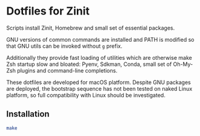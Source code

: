 Dotfiles for Zinit
==================

Scripts install Zinit, Homebrew and small set of essential packages.

GNU versions of common commands are installed and PATH is modified so that GNU 
utils can be invoked without `g` prefix.

Additionally they provide fast loading of utilities which are otherwise
make Zsh startup slow and bloated: Pyenv, Sdkman, Conda, small set of Oh-My-Zsh
plugins and command-line completions.

These dotfiles are developed for macOS platform. Despite GNU packages are
deployed, the bootstrap sequence has not been tested on naked Linux platform,
so full compatibility with Linux should be investigated.


## Installation

```zsh
make
```
